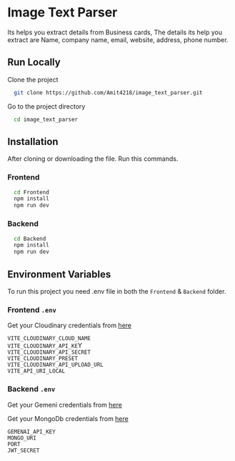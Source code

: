 
# Image Text Parser

Its helps you extract details from Business cards, The details its help you extract are Name, company name, email, website, address, phone number.

## Run Locally

Clone the project

```bash
  git clone https://github.com/Amit4218/image_text_parser.git
```

Go to the project directory

```bash
  cd image_text_parser
```

## Installation

After cloning or downloading the file. Run this commands.

### Frontend

```bash
  cd Frontend
  npm install
  npm run dev

```

### Backend

```bash
  cd Backend
  npm install
  npm run dev

```

## Environment Variables

To run this project you need .env file in both the `Frontend` & `Backend` folder.

### Frontend `.env`

Get your Cloudinary credentials from [here](https://cloudinary.com/)

`VITE_CLOUDINARY_CLOUD_NAME`<br />
`VITE_CLOUDINARY_API_KE`Y<br />
`VITE_CLOUDINARY_API_SECRET`<br />
`VITE_CLOUDINARY_PRESET`<br />
`VITE_CLOUDINARY_API_UPLOAD_URL`<br />
`VITE_API_URI_LOCAL`<br />

### Backend `.env`

Get your Gemeni credentials from [here](https://ai.google.dev/gemini-api/docs/api-key)

Get your MongoDb credentials from [here](https://cloud.mongodb.com/)

`GEMENAI_API_KEY`<br/>
`MONGO_URI`<br/>
`PORT`<br/>
`JWT_SECRET`<br/>


